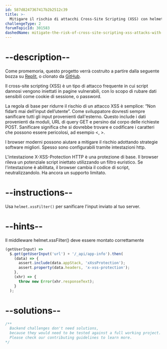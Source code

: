 ```yaml
---
id: 587d8247367417b2b2512c39
title: >-
  Mitigare il rischio di attacchi Cross-Site Scripting (XSS) con helmet.xssFilter()
challengeType: 2
forumTopicId: 301583
dashedName: mitigate-the-risk-of-cross-site-scripting-xss-attacks-with-helmet-xssfilter
---
```


# --description--

Come promemoria, questo progetto verrà costruito a partire dalla seguente bozza su [Replit](https://replit.com/github/freeCodeCamp/boilerplate-infosec), o clonato da [GitHub](https://github.com/freeCodeCamp/boilerplate-infosec/).

Il cross-site scripting (XSS) è un tipo di attacco frequente in cui script dannosi vengono iniettati in pagine vulnerabili, con lo scopo di rubare dati sensibili come cookie di sessione, o password.

La regola di base per ridurre il rischio di un attacco XSS è semplice: “Non fidarti mai dell’input dell’utente”. Come sviluppatore dovresti sempre sanificare tutti gli input provenienti dall'esterno. Questo include i dati provenienti da moduli, URL di query GET e persino dal corpo delle richieste POST. Sanificare significa che si dovrebbe trovare e codificare i caratteri che possono essere pericolosi, ad esempio &lt;, >.

I browser moderni possono aiutare a mitigare il rischio adottando strategie software migliori. Spesso sono configurabili tramite intestazioni http.

L'intestazione X-XSS-Protection HTTP è una protezione di base. Il browser rileva un potenziale script iniettato utilizzando un filtro euristico. Se l'intestazione è abilitata, il browser cambia il codice di script, neutralizzandolo. Ha ancora un supporto limitato.

# --instructions--

Usa `helmet.xssFilter()` per sanificare l'input inviato al tuo server.

# --hints--

Il middleware helmet.xssFilter() deve essere montato correttamente

```js
(getUserInput) =>
  $.get(getUserInput('url') + '/_api/app-info').then(
    (data) => {
      assert.include(data.appStack, 'xXssProtection');
      assert.property(data.headers, 'x-xss-protection');
    },
    (xhr) => {
      throw new Error(xhr.responseText);
    }
  );
```

# --solutions--

```js
/**
  Backend challenges don't need solutions, 
  because they would need to be tested against a full working project. 
  Please check our contributing guidelines to learn more.
*/
```
